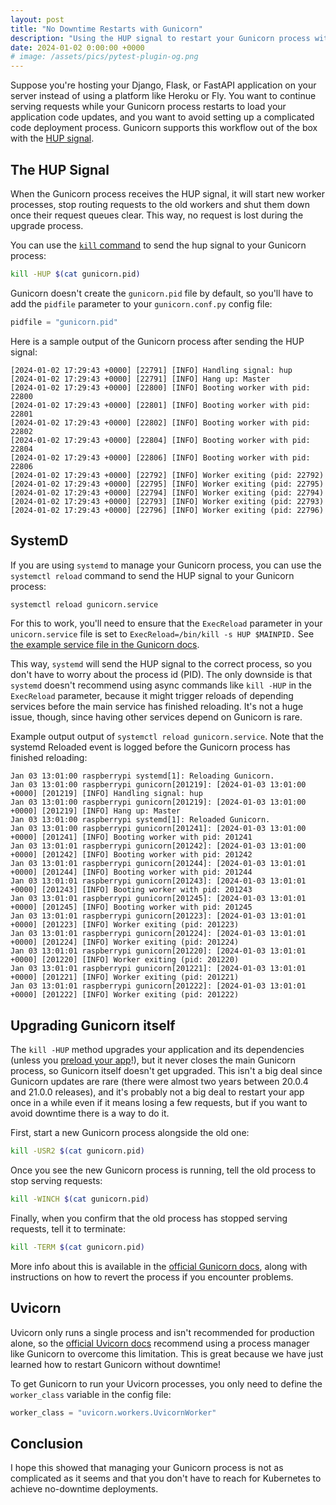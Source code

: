 ```yaml
---
layout: post
title: "No Downtime Restarts with Gunicorn"
description: "Using the HUP signal to restart your Gunicorn process without dropping requests."
date: 2024-01-02 0:00:00 +0000
# image: /assets/pics/pytest-plugin-og.png
---
```


Suppose you're hosting your Django, Flask, or FastAPI application on your server instead of using a platform like Heroku or Fly. You want to continue serving requests while your Gunicorn process restarts to load your application code updates, and you want to avoid setting up a complicated code deployment process. Gunicorn supports this workflow out of the box with the [HUP signal](https://docs.gunicorn.org/en/stable/signals.html#reload-the-configuration).

## The HUP Signal

When the Gunicorn process receives the HUP signal, it will start new worker processes, stop routing requests to the old workers and shut them down once their request queues clear. This way, no request is lost during the upgrade process.

You can use the [`kill` command](https://man7.org/linux/man-pages/man1/kill.1.html) to send the hup signal to your Gunicorn process:

```bash
kill -HUP $(cat gunicorn.pid)
```

Gunicorn doesn't create the `gunicorn.pid` file by default, so you'll have to add the `pidfile` parameter to your `gunicorn.conf.py` config file:

```python
pidfile = "gunicorn.pid"
```

Here is a sample output of the Gunicorn process after sending the HUP signal:

```log
[2024-01-02 17:29:43 +0000] [22791] [INFO] Handling signal: hup
[2024-01-02 17:29:43 +0000] [22791] [INFO] Hang up: Master
[2024-01-02 17:29:43 +0000] [22800] [INFO] Booting worker with pid: 22800
[2024-01-02 17:29:43 +0000] [22801] [INFO] Booting worker with pid: 22801
[2024-01-02 17:29:43 +0000] [22802] [INFO] Booting worker with pid: 22802
[2024-01-02 17:29:43 +0000] [22804] [INFO] Booting worker with pid: 22804
[2024-01-02 17:29:43 +0000] [22806] [INFO] Booting worker with pid: 22806
[2024-01-02 17:29:43 +0000] [22792] [INFO] Worker exiting (pid: 22792)
[2024-01-02 17:29:43 +0000] [22795] [INFO] Worker exiting (pid: 22795)
[2024-01-02 17:29:43 +0000] [22794] [INFO] Worker exiting (pid: 22794)
[2024-01-02 17:29:43 +0000] [22793] [INFO] Worker exiting (pid: 22793)
[2024-01-02 17:29:43 +0000] [22796] [INFO] Worker exiting (pid: 22796)
```


## SystemD

If you are using `systemd` to manage your Gunicorn process, you can use the `systemctl reload` command to send the HUP signal to your Gunicorn process:

```bash
systemctl reload gunicorn.service
```

For this to work, you'll need to ensure that the `ExecReload` parameter in your `unicorn.service` file is set to `ExecReload=/bin/kill -s HUP $MAINPID.` See [the example service file in the Gunicorn docs](https://docs.gunicorn.org/en/stable/deploy.html#systemd).

This way, `systemd` will send the HUP signal to the correct process, so you don't have to worry about the process id (PID). The only downside is that `systemd` doesn't recommend using async commands like `kill -HUP` in the `ExecReload` parameter, because it might trigger reloads of depending services before the main service has finished reloading. It's not a huge issue, though, since having other services depend on Gunicorn is rare.

Example output output of `systemctl reload gunicorn.service`. Note that the systemd Reloaded event is logged before the Gunicorn process has finished reloading:

```
Jan 03 13:01:00 raspberrypi systemd[1]: Reloading Gunicorn.
Jan 03 13:01:00 raspberrypi gunicorn[201219]: [2024-01-03 13:01:00 +0000] [201219] [INFO] Handling signal: hup
Jan 03 13:01:00 raspberrypi gunicorn[201219]: [2024-01-03 13:01:00 +0000] [201219] [INFO] Hang up: Master
Jan 03 13:01:00 raspberrypi systemd[1]: Reloaded Gunicorn.
Jan 03 13:01:00 raspberrypi gunicorn[201241]: [2024-01-03 13:01:00 +0000] [201241] [INFO] Booting worker with pid: 201241
Jan 03 13:01:01 raspberrypi gunicorn[201242]: [2024-01-03 13:01:00 +0000] [201242] [INFO] Booting worker with pid: 201242
Jan 03 13:01:01 raspberrypi gunicorn[201244]: [2024-01-03 13:01:01 +0000] [201244] [INFO] Booting worker with pid: 201244
Jan 03 13:01:01 raspberrypi gunicorn[201243]: [2024-01-03 13:01:01 +0000] [201243] [INFO] Booting worker with pid: 201243
Jan 03 13:01:01 raspberrypi gunicorn[201245]: [2024-01-03 13:01:01 +0000] [201245] [INFO] Booting worker with pid: 201245
Jan 03 13:01:01 raspberrypi gunicorn[201223]: [2024-01-03 13:01:01 +0000] [201223] [INFO] Worker exiting (pid: 201223)
Jan 03 13:01:01 raspberrypi gunicorn[201224]: [2024-01-03 13:01:01 +0000] [201224] [INFO] Worker exiting (pid: 201224)
Jan 03 13:01:01 raspberrypi gunicorn[201220]: [2024-01-03 13:01:01 +0000] [201220] [INFO] Worker exiting (pid: 201220)
Jan 03 13:01:01 raspberrypi gunicorn[201221]: [2024-01-03 13:01:01 +0000] [201221] [INFO] Worker exiting (pid: 201221)
Jan 03 13:01:01 raspberrypi gunicorn[201222]: [2024-01-03 13:01:01 +0000] [201222] [INFO] Worker exiting (pid: 201222)
```


## Upgrading Gunicorn itself

The `kill -HUP` method upgrades your application and its dependencies (unless you [preload your app](https://docs.gunicorn.org/en/stable/settings.html#preload-app)!), but it never closes the main Gunicorn process, so Gunicorn itself doesn't get upgraded. This isn't a big deal since Gunicorn updates are rare (there were almost two years between 20.0.4 and 21.0.0 releases), and it's probably not a big deal to restart your app once in a while even if it means losing a few requests, but if you want to avoid downtime there is a way to do it.

First, start a new Gunicorn process alongside the old one:

```bash
kill -USR2 $(cat gunicorn.pid) 
```

Once you see the new Gunicorn process is running, tell the old process to stop serving requests:

```bash
kill -WINCH $(cat gunicorn.pid)
```

Finally, when you confirm that the old process has stopped serving requests, tell it to terminate:

```bash
kill -TERM $(cat gunicorn.pid)
```

More info about this is available in the [official Gunicorn docs](https://docs.gunicorn.org/en/stable/signals.html#upgrading-to-a-new-binary-on-the-fly), along with instructions on how to revert the process if you encounter problems.

## Uvicorn

Uvicorn only runs a single process and isn't recommended for production alone, so the [official Uvicorn docs](https://www.uvicorn.org/deployment/#gunicorn) recommend using a process manager like Gunicorn to overcome this limitation. This is great because we have just learned how to restart Gunicorn without downtime!

To get Gunicorn to run your Uvicorn processes, you only need to define the `worker_class` variable in the config file:

```python
worker_class = "uvicorn.workers.UvicornWorker"
```

## Conclusion

I hope this showed that managing your Gunicorn process is not as complicated as it seems and that you don't have to reach for Kubernetes to achieve no-downtime deployments.
